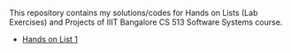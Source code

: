 This repository contains my solutions/codes for Hands on Lists (Lab Exercises) and Projects of IIIT Bangalore CS 513 Software Systems course.

- [Hands on List 1](./SS_HL1/Hands-on_List_1.pdf)
